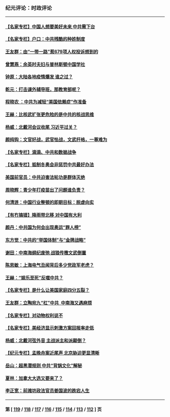 ### 纪元评论：时政评论
---
#### [【名家专栏】中国人想要美好未来 中共需下台](../../pages/nsc1025/n13160390.md) 
#### [【名家专栏】户口：中共残酷的种姓制度](../../pages/nsc1025/n13160423.md) 
#### [王友群：由“一带一路”惹679项人权投诉想到的](../../pages/nsc1025/n13158961.md) 
#### [曾慧燕：余英时夫妇与普林斯顿中国学社](../../pages/nsc1025/n13159706.md) 
#### [钟原：大陆各地疫情爆发 谁之过？](../../pages/nsc1025/n13158338.md) 
#### [乾元：打击课外辅导班，那教育部呢？](../../pages/nsc1025/n13159628.md) 
#### [程晓农 ：中共为减轻“美国依赖症”作准备](../../pages/nsc1025/n13159529.md) 
#### [王赫：比核武扩张更危险的是中共的核战思维](../../pages/nsc1025/n13159029.md) 
#### [杨威：北戴河会议收尾 习近平过关？](../../pages/nsc1025/n13158853.md) 
#### [颜纯钩：文官好战，武官怯战，文武扞格，一尊难为](../../pages/nsc1025/n13158161.md) 
#### [【名家专栏】滴滴、中共和数据战争](../../pages/nsc1025/n13157786.md) 
#### [【名家专栏】抵制冬奥会非惩罚中共最好办法](../../pages/nsc1025/n13157699.md) 
#### [美国前官员：中共迫害法轮功是群体灭绝](../../pages/nsc1025/n13157750.md) 
#### [周晓辉：青少年打疫苗出了问题谁负责？](../../pages/nsc1025/n13158230.md) 
#### [何清涟：中国行业整顿的即期目标：脱虚向实](../../pages/nsc1025/n13158048.md) 
#### [【有冇搞错】降雨带北移 对中国有大利](../../pages/nsc1025/n13155864.md) 
#### [颜丹：中共国为何会出现奥运“罪人榜”](../../pages/nsc1025/n13156939.md) 
#### [东方觉：中共的“举国体制”与“金牌战略”](../../pages/nsc1025/n13157031.md) 
#### [谢田：中南海纲纪废弛 战狼传檄文武倒置](../../pages/nsc1025/n13156981.md) 
#### [陈思敏：上海电气丑闻背后多少党政军老虎？](../../pages/nsc1025/n13155917.md) 
#### [王赫：“娱乐至死”反噬中共？](../../pages/nsc1025/n13156328.md) 
#### [【名家专栏】是什么让美国家庭四分五裂？](../../pages/nsc1025/n13155135.md) 
#### [王友群：立陶宛九“杠”中共  中南海又遇麻烦](../../pages/nsc1025/n13153954.md) 
#### [【名家专栏】对动物权利说不](../../pages/nsc1025/n13155130.md) 
#### [【名家专栏】美经济显示刺激方案回报率走低](../../pages/nsc1025/n13155132.md) 
#### [杨威：北戴河弦外音 主战派主和派颠倒？](../../pages/nsc1025/n13155599.md) 
#### [【纪元专栏】孟晚舟案近尾声 北京胁迫更显清晰](../../pages/nsc1025/n13155682.md) 
#### [岳山：超黑潜规则 中共“背锅文化”解秘](../../pages/nsc1025/n13155718.md) 
#### [夏林：加拿大大选又要来了？](../../pages/nsc1025/n13155459.md) 
#### [李正宽：前潍坊政法官员姜国波的跌宕人生](../../pages/nsc1025/n13154804.md) 

---
#### 第 [ [119](./119.md) / [118](./118.md) / [117](./117.md) / [116](./116.md) / [115](./115.md) / [114](./114.md) / [113](./113.md) / [112](./112.md) ] 页

